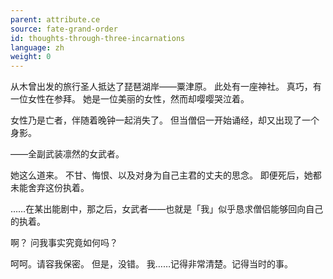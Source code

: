 ```yaml
---
parent: attribute.ce
source: fate-grand-order
id: thoughts-through-three-incarnations
language: zh
weight: 0
---
```


从木曾出发的旅行圣人抵达了琵琶湖岸——粟津原。
此处有一座神社。
真巧，有一位女性在参拜。
她是一位美丽的女性，然而却嘤嘤哭泣着。

女性乃是亡者，伴随着晚钟一起消失了。
但当僧侣一开始诵经，却又出现了一个身影。

——全副武装凛然的女武者。

她这么道来。
不甘、悔恨、以及对身为自己主君的丈夫的思念。
即便死后，她都未能舍弃这份执着。

……在某出能剧中，那之后，女武者——也就是「我」似乎恳求僧侣能够回向自己的执着。

啊？
问我事实究竟如何吗？

呵呵。请容我保密。
但是，没错。
我……记得非常清楚。记得当时的事。
